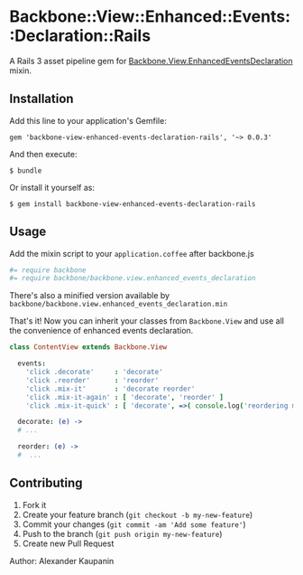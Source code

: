 # Backbone::View::Enhanced::Events::Declaration::Rails

A Rails 3 asset pipeline gem for [Backbone.View.EnhancedEventsDeclaration](http://github.com/simsalabim/backbone.view.enhanced_events_declaration) mixin.

## Installation

Add this line to your application's Gemfile:

    gem 'backbone-view-enhanced-events-declaration-rails', '~> 0.0.3'

And then execute:

    $ bundle

Or install it yourself as:

    $ gem install backbone-view-enhanced-events-declaration-rails

## Usage

Add the mixin script to your `application.coffee` after backbone.js

```coffeescript
#= require backbone
#= require backbone/backbone.view.enhanced_events_declaration
```

There's also a minified version available by `backbone/backbone.view.enhanced_events_declaration.min`

That's it! Now you can inherit your classes from `Backbone.View` and use all the convenience of enhanced events declaration.

```coffeescript
class ContentView extends Backbone.View

  events:
    'click .decorate'     : 'decorate'
    'click .reorder'      : 'reorder'
    'click .mix-it'       : 'decorate reorder'
    'click .mix-it-again' : [ 'decorate', 'reorder' ]
    'click .mix-it-quick' : [ 'decorate', =>( console.log('reordering method') ) ]

  decorate: (e) ->
  # ...

  reorder: (e) ->
  #  ...
```




## Contributing

1. Fork it
2. Create your feature branch (`git checkout -b my-new-feature`)
3. Commit your changes (`git commit -am 'Add some feature'`)
4. Push to the branch (`git push origin my-new-feature`)
5. Create new Pull Request


Author: Alexander Kaupanin
